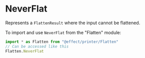 # NeverFlat

Represents a `FlattenResult` where the input cannot be flattened.

To import and use `NeverFlat` from the "Flatten" module:

```ts
import * as Flatten from "@effect/printer/Flatten"
// Can be accessed like this
Flatten.NeverFlat
```
